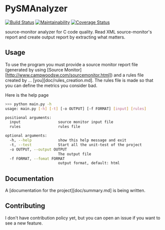 # PySMAnalyzer
[![Build Status](https://travis-ci.org/cutty853/PySMAnalyzer.png?branch=master)](https://travis-ci.org/cutty853/PySMAnalyzer)
[![Maintainability](https://api.codeclimate.com/v1/badges/a99a88d28ad37a79dbf6/maintainability)](https://codeclimate.com/github/cutty853/PySMAnalyzer)
[![Coverage Status](https://coveralls.io/repos/github/cutty853/PySMAnalyzer/badge.svg?branch=master)](https://coveralls.io/github/cutty853/PySMAnalyzer?branch=master)

source-monitor analyzer for C code quality. Read XML source-monitor's report and create output report by extracting what matters.

## Usage
To use the program you must provide a source monitor report file (generated by using [Source Monitor][http://www.campwoodsw.com/sourcemonitor.html]) and a rules file created by ... [you][doc/rules_creation.md]. The rules file is made so that you can define the metrics you consider bad.

Here is the help page
```sh
>>> python main.py -h
usage: main.py [-h] [-t] [-o OUTPUT] [-f FORMAT] [input] [rules]

positional arguments:
  input                 source monitor input file
  rules                 rules file

optional arguments:
  -h, --help            show this help message and exit
  -t, --test            Start all the unit-test of the project
  -o OUTPUT, --output OUTPUT
                        The output file
  -f FORMAT, --fomat FORMAT
                        output format, default: html
```

## Documentation
A [documentation for the project][doc/summary.md] is being written.

## Contributing
I don't have contribution policy yet, but you can open an issue if you want to see a new feature.
